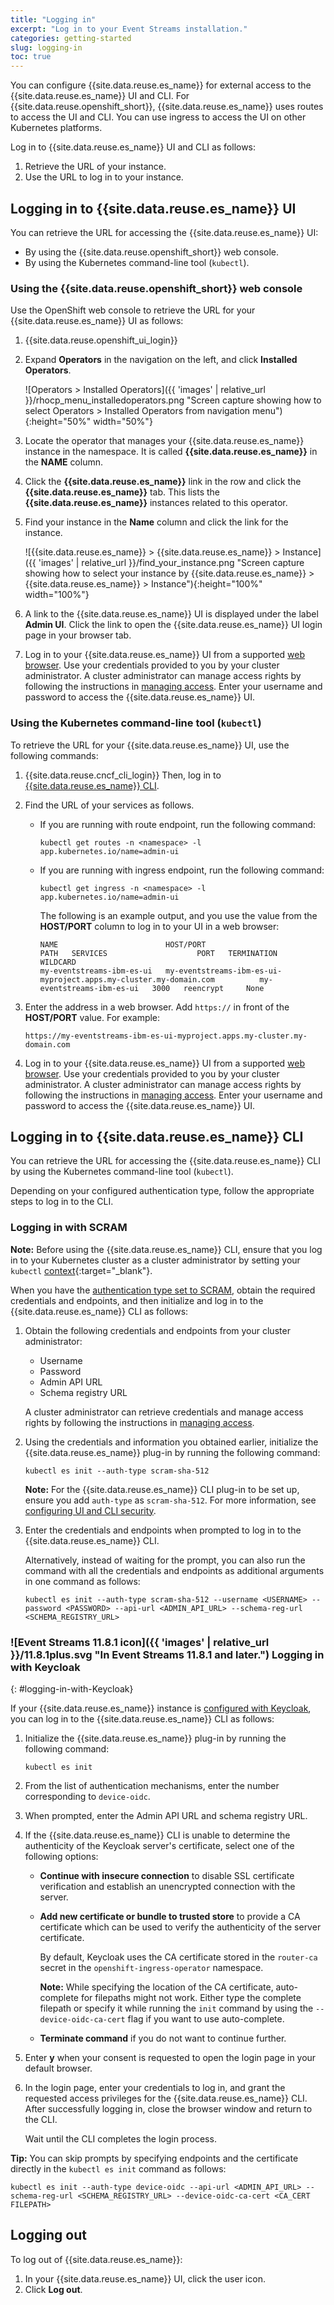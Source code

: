 ```yaml
---
title: "Logging in"
excerpt: "Log in to your Event Streams installation."
categories: getting-started
slug: logging-in
toc: true
---
```


You can configure {{site.data.reuse.es_name}} for external access to the {{site.data.reuse.es_name}} UI and CLI. For {{site.data.reuse.openshift_short}}, {{site.data.reuse.es_name}} uses routes to access the UI and CLI. You can use ingress to access the UI on other Kubernetes platforms.

Log in to {{site.data.reuse.es_name}} UI and CLI as follows:

1. Retrieve the URL of your instance.
2. Use the URL to log in to your instance.

## Logging in to {{site.data.reuse.es_name}} UI

You can retrieve the URL for accessing the {{site.data.reuse.es_name}} UI:

- By using the {{site.data.reuse.openshift_short}} web console.
- By using the Kubernetes command-line tool (`kubectl`).

### Using the {{site.data.reuse.openshift_short}} web console

Use the OpenShift web console to retrieve the URL for your {{site.data.reuse.es_name}} UI as follows:

1. {{site.data.reuse.openshift_ui_login}}
2. Expand **Operators** in the navigation on the left, and click **Installed Operators**.

   ![Operators > Installed Operators]({{ 'images' | relative_url }}/rhocp_menu_installedoperators.png "Screen capture showing how to select Operators > Installed Operators from navigation menu"){:height="50%" width="50%"}
3. Locate the operator that manages your {{site.data.reuse.es_name}} instance in the namespace. It is called **{{site.data.reuse.es_name}}** in the **NAME** column.
4. Click the **{{site.data.reuse.es_name}}** link in the row and click the **{{site.data.reuse.es_name}}** tab. This lists the **{{site.data.reuse.es_name}}** instances related to this operator.
5. Find your instance in the **Name** column and click the link for the instance.

   ![{{site.data.reuse.es_name}} > {{site.data.reuse.es_name}} > Instance]({{ 'images' | relative_url }}/find_your_instance.png "Screen capture showing how to select your instance by {{site.data.reuse.es_name}} > {{site.data.reuse.es_name}} > Instance"){:height="100%" width="100%"}
6. A link to the {{site.data.reuse.es_name}} UI is displayed under the label **Admin UI**. Click the link to open the {{site.data.reuse.es_name}} UI login page in your browser tab.
7. Log in to your {{site.data.reuse.es_name}} UI from a supported [web browser](../../installing/prerequisites/#ibm-event-streams-ui). Use your credentials provided to you by your cluster administrator.
   A cluster administrator can manage access rights by following the instructions in [managing access](../../security/managing-access/#accessing-the-event-streams-ui-and-cli).
   Enter your username and password to access the {{site.data.reuse.es_name}} UI.

### Using the Kubernetes command-line tool (`kubectl`)

To retrieve the URL for your {{site.data.reuse.es_name}} UI, use the following commands:

1. {{site.data.reuse.cncf_cli_login}} Then, log in to [{{site.data.reuse.es_name}} CLI](../../getting-started/logging-in/#logging-in-to-event-streams-cli).
2. Find the URL of your services as follows.
   - If you are running with route endpoint, run the following command:

     ```shell
     kubectl get routes -n <namespace> -l app.kubernetes.io/name=admin-ui
     ```

   - If you are running with ingress endpoint, run the following command:

     ```shell
     kubectl get ingress -n <namespace> -l app.kubernetes.io/name=admin-ui
     ```

     The following is an example output, and you use the value from the **HOST/PORT** column to log in to your UI in a web browser:

     ```shell
     NAME                        HOST/PORT                                                           PATH   SERVICES                    PORT   TERMINATION   WILDCARD
     my-eventstreams-ibm-es-ui   my-eventstreams-ibm-es-ui-myproject.apps.my-cluster.my-domain.com          my-eventstreams-ibm-es-ui   3000   reencrypt     None
     ```

3. Enter the address in a web browser. Add `https://` in front of the **HOST/PORT** value. For example:

   ```shell
   https://my-eventstreams-ibm-es-ui-myproject.apps.my-cluster.my-domain.com
   ```

4. Log in to your {{site.data.reuse.es_name}} UI from a supported [web browser](../../installing/prerequisites/#ibm-event-streams-ui). Use your credentials provided to you by your cluster administrator. A cluster administrator can manage access rights by following the instructions in [managing access](../../security/managing-access/#accessing-the-event-streams-ui-and-cli). Enter your username and password to access the {{site.data.reuse.es_name}} UI.


## Logging in to {{site.data.reuse.es_name}} CLI

You can retrieve the URL for accessing the {{site.data.reuse.es_name}} CLI by using the Kubernetes command-line tool (`kubectl`).

Depending on your configured authentication type, follow the appropriate steps to log in to the CLI.

### Logging in with SCRAM

**Note:** Before using the {{site.data.reuse.es_name}} CLI, ensure that you log in to your Kubernetes cluster as a cluster administrator by setting your `kubectl` [context](https://kubernetes.io/docs/tasks/access-application-cluster/configure-access-multiple-clusters/){:target="_blank"}.

When you have the [authentication type set to SCRAM](../../installing/configuring/#configuring-ui-and-cli-security), obtain the required credentials and endpoints, and then initialize and log in to the {{site.data.reuse.es_name}} CLI as follows:

1. Obtain the following credentials and endpoints from your cluster administrator:
   - Username
   - Password
   - Admin API URL
   - Schema registry URL

   A cluster administrator can retrieve credentials and manage access rights by following the instructions in [managing access](../../security/managing-access/#managing-access-to-kafka-resources).

2. Using the credentials and information you obtained earlier, initialize the {{site.data.reuse.es_name}} plug-in by running the following command:

   ```shell
   kubectl es init --auth-type scram-sha-512
   ```

   **Note:** For the {{site.data.reuse.es_name}} CLI plug-in to be set up, ensure you add `auth-type` as `scram-sha-512`. For more information, see [configuring UI and CLI security](../../installing/configuring/#configuring-ui-and-cli-security).

3. Enter the credentials and endpoints when prompted to log in to the {{site.data.reuse.es_name}} CLI.

   Alternatively, instead of waiting for the prompt, you can also run the command with all the credentials and endpoints as additional arguments in one command as follows:

   ```shell
   kubectl es init --auth-type scram-sha-512 --username <USERNAME> --password <PASSWORD> --api-url <ADMIN_API_URL> --schema-reg-url <SCHEMA_REGISTRY_URL>
   ```

### ![Event Streams 11.8.1 icon]({{ 'images' | relative_url }}/11.8.1plus.svg "In Event Streams 11.8.1 and later.") Logging in with Keycloak
{: #logging-in-with-Keycloak}

If your {{site.data.reuse.es_name}} instance is [configured with Keycloak](../../installing/configuring/#configuring-ui-and-cli-security), you can log in to the {{site.data.reuse.es_name}} CLI as follows:

1. Initialize the {{site.data.reuse.es_name}} plug-in by running the following command:

   ```shell
   kubectl es init
   ```
1. From the list of authentication mechanisms, enter the number corresponding to `device-oidc`.
   
1. When prompted, enter the Admin API URL and schema registry URL.

1. If the {{site.data.reuse.es_name}} CLI is unable to determine the authenticity of the Keycloak server's certificate, select one of the following options:

   - **Continue with insecure connection** to disable SSL certificate verification and establish an unencrypted connection with the server.
   
   - **Add new certificate or bundle to trusted store** to provide a CA certificate which can be used to verify the authenticity of the server certificate.
      
      By default, Keycloak uses the CA certificate stored in the `router-ca` secret in the `openshift-ingress-operator` namespace.
      
      **Note:** While specifying the location of the CA certificate, auto-complete for filepaths might not work. Either type the complete filepath or specify it while running the `init` command by using the `--device-oidc-ca-cert` flag if you want to use auto-complete.
      
   - **Terminate command** if you do not want to continue further.

1. Enter **y** when your consent is requested to open the login page in your default browser.

1. In the login page, enter your credentials to log in, and grant the requested access privileges for the {{site.data.reuse.es_name}} CLI. After successfully logging in, close the browser window and return to the CLI.

   Wait until the CLI completes the login process.

**Tip:** You can skip prompts by specifying endpoints and the certificate directly in the `kubectl es init` command as follows:

```shell
kubectl es init --auth-type device-oidc --api-url <ADMIN_API_URL> --schema-reg-url <SCHEMA_REGISTRY_URL> --device-oidc-ca-cert <CA_CERT FILEPATH>
```

## Logging out

To log out of {{site.data.reuse.es_name}}:
1. In your {{site.data.reuse.es_name}} UI, click the user icon.
2. Click **Log out**.
